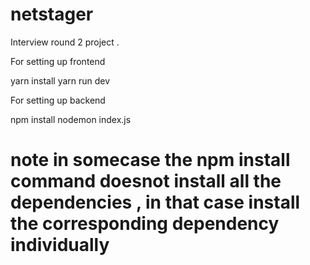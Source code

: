 # netstager
Interview round 2 project .

For setting up frontend

yarn install 
yarn run dev

For setting up backend

npm install 
nodemon index.js

# note in somecase the npm install command doesnot install all the dependencies , in that case install the corresponding dependency individually
